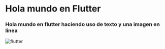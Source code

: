 # Hola mundo en Flutter

### Hola mundo en flutter haciendo uso de texto y una imagen en linea

![flutter](https://user-images.githubusercontent.com/71898783/235508239-437dfce4-ddc0-4260-893d-d0371cafbe8d.png)
